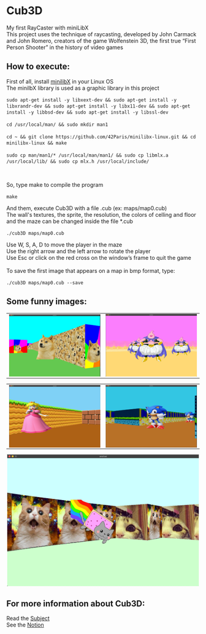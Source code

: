 # Cub3D
My first RayCaster with miniLibX<br>
This project uses the technique of raycasting, developed by John Carmack and John Romero, creators of the game Wolfenstein 3D, the first true “First Person
Shooter” in the history of video games

## How to execute:
First of all, install [minilibX](https://github.com/42Paris/minilibx-linux) in your Linux OS<br>
The minilbX library is used as a graphic library in this project<br>
```
sudo apt-get install -y libxext-dev && sudo apt-get install -y libxrandr-dev && sudo apt-get install -y libx11-dev && sudo apt-get install -y libbsd-dev && sudo apt-get install -y libssl-dev

cd /usr/local/man/ && sudo mkdir man1

cd ~ && git clone https://github.com/42Paris/minilibx-linux.git && cd minilibx-linux && make

sudo cp man/man1/* /usr/local/man/man1/ && sudo cp libmlx.a /usr/local/lib/ && sudo cp mlx.h /usr/local/include/
```
<br>

So, type make to compile the program
```
make
```

And them, execute Cub3D with a file .cub (ex: maps/map0.cub)<br>
The wall's textures, the sprite, the resolution, the colors of celling and floor and the maze can be changed inside the file *.cub
```
./cub3D maps/map0.cub
```
Use W, S, A, D to move the player in the maze<br>
Use the right arrow and the left arrow to rotate the player<br>
Use Esc or click on the red cross on the window’s frame to quit the game<br>
<br>
To save the first image that appears on a map in bmp format, type:
```
./cub3D maps/map0.cub --save
```

## Some funny images:
<center>
<table>
    <tr>
        <td><img width="500px" align="left" src="screenshots/wow.png" /></td>
        <td><img width="500px" align="left" src="screenshots/majinboo.png"/></td>
    </tr>   
</table>
<table>
    <tr>
        <td><img width="500px" align="left" src="screenshots/peach.png" /></td>
        <td><img width="500px" align="left" src="screenshots/sonic.png"/></td>
    </tr>   
</table>
</center>
<p align="center">
<img src="screenshots/nyan.png" alt="drawing" width="500"/>
</p>

## For more information about Cub3D:
Read the [Subject](https://github.com/anolivei/cub3D42/blob/master/en.subject.pdf)<br>
See the [Notion](http://bit.ly/cub3D42)<br>
<br>
